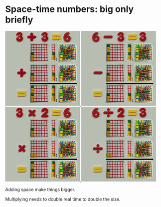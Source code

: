 # Space-time numbers: big only briefly

<a class="fancybox-button" rel="fancybox-button"
href="../../img/dynamic_d3_r_plus_600.gif"
title="space-time numbers for space, plus">
    <img src="../../img/dynamic_d3_r_plus_240.gif" alt="" />
</a>
<a class="fancybox-button" rel="fancybox-button"
href="../../img/dynamic_d3_r_minus_600.gif"
title="space-time numbers for space, minus">
    <img src="../../img/dynamic_d3_r_minus_240.gif" alt="" />
</a>
<a class="fancybox-button" rel="fancybox-button"
href="../../img/dynamic_d3_r_times_600.gif" 
title="space-time numbers for space, multiplication">
    <img src="../../img/dynamic_d3_r_times_240.gif" alt="" />
</a>
<a class="fancybox-button" rel="fancybox-button"
href="../../img/dynamic_d3_r_div_600.gif" 
title="space-time numbers for space, division">
    <img src="../../img/dynamic_d3_r_div_240.gif" alt="" />
</a>

Adding space make things bigger.

Multiplying needs to double real time to double the size.
